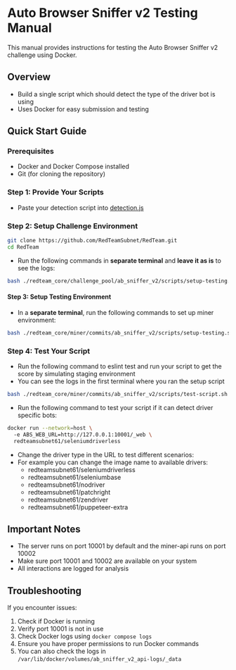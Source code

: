 # Auto Browser Sniffer v2 Testing Manual

This manual provides instructions for testing the Auto Browser Sniffer v2 challenge using Docker.

## Overview

- Build a single script which should detect the type of the driver bot is using
- Uses Docker for easy submission and testing

## Quick Start Guide

### Prerequisites

- Docker and Docker Compose installed
- Git (for cloning the repository)

### Step 1: Provide Your Scripts

- Paste your detection script into [detection.js](../src/templates/static/detection/detection.js)

### Step 2: Setup Challenge Environment

```bash
git clone https://github.com/RedTeamSubnet/RedTeam.git
cd RedTeam
```

- Run the following commands in **separate terminal** and **leave it as is** to see the logs:

```bash
bash ./redteam_core/challenge_pool/ab_sniffer_v2/scripts/setup-testing.sh
```

#### Step 3: Setup Testing Environment

- In a **separate terminal**, run the following commands to set up miner environment:

```bash
bash ./redteam_core/miner/commits/ab_sniffer_v2/scripts/setup-testing.sh
```

### Step 4: Test Your Script

- Run the following command to eslint test and run your script to get the score by simulating staging environment
- You can see the logs in the first terminal where you ran the setup script

```bash
bash ./redteam_core/miner/commits/ab_sniffer_v2/scripts/test-script.sh
```

- Run the following command to test your script if it can detect driver specific bots:

```bash
docker run --network=host \                                                            
  -e ABS_WEB_URL=http://127.0.0.1:10001/_web \
  redteamsubnet61/seleniumdriverless
```

- Change the driver type in the URL to test different scenarios:
- For example you can change the image name to available drivers:
    - redteamsubnet61/seleniumdriverless
    - redteamsubnet61/seleniumbase
    - redteamsubnet61/nodriver
    - redteamsubnet61/patchright
    - redteamsubnet61/zendriver
    - redteamsubnet61/puppeteer-extra

## Important Notes

- The server runs on port 10001 by default and the miner-api runs on port 10002
- Make sure port 10001 and 10002 are available on your system
- All interactions are logged for analysis

## Troubleshooting

If you encounter issues:

1. Check if Docker is running
2. Verify port 10001 is not in use
3. Check Docker logs using `docker compose logs`
4. Ensure you have proper permissions to run Docker commands
5. You can also check the logs in `/var/lib/docker/volumes/ab_sniffer_v2_api-logs/_data`
